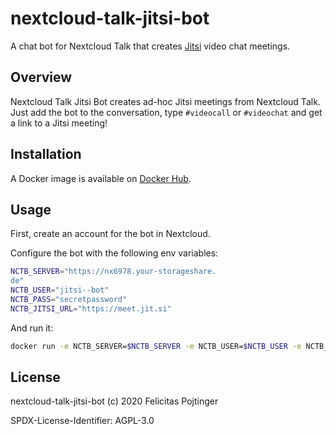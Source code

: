 # nextcloud-talk-jitsi-bot

A chat bot for Nextcloud Talk that creates [Jitsi](https://jitsi.org) video chat meetings.

## Overview

Nextcloud Talk Jitsi Bot creates ad-hoc Jitsi meetings from Nextcloud Talk. Just add the bot to the conversation, type `#videocall` or `#videochat` and get a link to a Jitsi meeting!

## Installation

A Docker image is available on [Docker Hub](https://hub.docker.com/r/pojntfx/nextcloud-talk-jitsi-bot).

## Usage

First, create an account for the bot in Nextcloud.

Configure the bot with the following env variables:

```bash
NCTB_SERVER="https://nx6978.your-storageshare.
de"
NCTB_USER="jitsi--bot"
NCTB_PASS="secretpassword"
NCTB_JITSI_URL="https://meet.jit.si"
```

And run it:

```bash
docker run -e NCTB_SERVER=$NCTB_SERVER -e NCTB_USER=$NCTB_USER -e NCTB_PASS=$NCTB_PASS -e NCTB_JITSI_URL=$NCTB_JITSI_URL pojntfx/nextcloud-talk-jitsi-bot
```

## License

nextcloud-talk-jitsi-bot (c) 2020 Felicitas Pojtinger

SPDX-License-Identifier: AGPL-3.0

